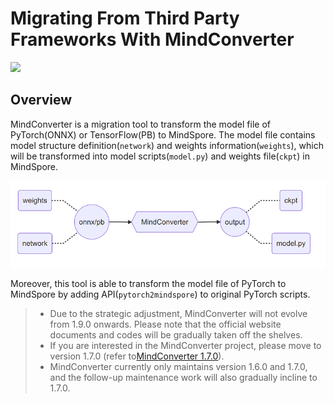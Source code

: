 # Migrating From Third Party Frameworks With MindConverter

<a href="https://gitee.com/mindspore/docs/blob/r2.0.0-alpha/docs/mindinsight/docs/source_en/migrate_3rd_scripts_mindconverter.md" target="_blank"><img src="https://mindspore-website.obs.cn-north-4.myhuaweicloud.com/website-images/r2.0.0-alpha/resource/_static/logo_source_en.png"></a>

## Overview

MindConverter is a migration tool to transform the model file of PyTorch(ONNX) or TensorFlow(PB) to MindSpore. The model file contains model structure definition(`network`) and weights information(`weights`), which will be transformed into model scripts(`model.py`) and weights file(`ckpt`) in MindSpore.

![mindconverter-overview](images/mindconverter-overview.png)

Moreover, this tool is able to transform the model file of PyTorch to MindSpore by adding API(`pytorch2mindspore`) to original PyTorch scripts.

> - Due to the strategic adjustment, MindConverter will not evolve from 1.9.0 onwards. Please note that the official website documents and codes will be gradually taken off the shelves.
> - If you are interested in the MindConverter project, please move to version 1.7.0 (refer to[MindConverter 1.7.0](https://www.mindspore.cn/mindinsight/docs/en/r1.7/migrate_3rd_scripts_mindconverter.html)).
> - MindConverter currently only maintains version 1.6.0 and 1.7.0, and the follow-up maintenance work will also gradually incline to 1.7.0.
